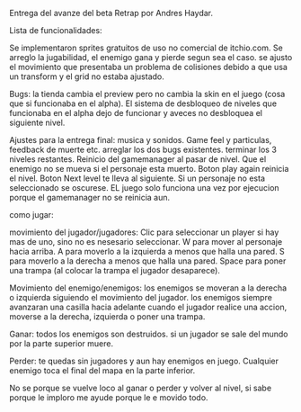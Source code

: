 Entrega del avanze del beta Retrap por Andres Haydar.

Lista de funcionalidades:

Se implementaron sprites gratuitos de uso no comercial de itchio.com.
Se arreglo la jugabilidad, el enemigo gana y pierde segun sea el caso.
se ajusto el movimiento que presentaba un problema de colisiones debido a que usa un transform y el grid no estaba ajustado.
 
 Bugs:
 la tienda cambia el preview pero no cambia la skin en el juego (cosa que si funcionaba en el alpha).
 El sistema de desbloqueo de niveles que funcionaba en el alpha dejo de funcionar y aveces no desbloquea el siguiente nivel.
 
 Ajustes para la entrega final:
 musica y sonidos.
 Game feel y particulas, feedback de muerte etc.
 arreglar los dos bugs existentes.
 terminar los 3 niveles restantes.
 Reinicio del gamemanager al pasar de nivel.
 Que el enemigo no se mueva si el personaje esta muerto.
 Boton play again reinicia el nivel.
 Boton Next level te lleva al siguiente.
 Si un personaje no esta seleccionado se oscurese.
 EL juego solo funciona una vez por ejecucion porque el gamemanager no se reinicia aun.
 
 como jugar:
 
 movimiento del jugador/jugadores:
 Clic para seleccionar un player si hay mas de uno, sino no es nesesario seleccionar.
 W para mover al personaje hacia arriba. 
 A para moverlo a la izquierda a menos que halla una pared.
 S para moverlo a la derecha a menos que halla una pared.
 Space para poner una trampa (al colocar la trampa el jugador desaparece).
 
 
 Movimiento del enemigo/enemigos:
 los enemigos se moveran a la derecha o izquierda siguiendo el movimiento del jugador.
 los enemigos siempre avanzaran una casilla hacia adelante cuando el jugador realice una accion, moverse a la derecha, izquierda o poner  una trampa.
 
 Ganar:
 todos los enemigos son destruidos.
 si un jugador se sale del mundo por la parte superior muere.
 
 Perder:
 te quedas sin jugadores y aun hay enemigos en juego.
 Cualquier enemigo toca el final del mapa en la parte inferior.

 No se porque se vuelve loco al ganar o perder y volver al nivel, si sabe porque le imploro me ayude porque le e movido todo.
 
